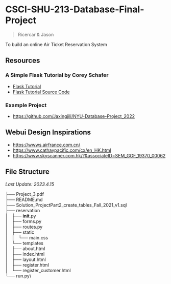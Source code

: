 # CSCI-SHU-213-Database-Final-Project
> Ricercar & Jason

 To build an online Air Ticket Reservation System

## Resources
### A Simple Flask Tutorial by Corey Schafer
* [Flask Tutorial](https://www.youtube.com/playlist?list=PL-osiE80TeTs4UjLw5MM6OjgkjFeUxCYH)
* [Flask Tutorial Source Code](https://github.com/CoreyMSchafer/code_snippets/tree/master/Python/Flask_Blog)

### Example Project
* https://github.com/Jaxingjili/NYU-Database-Project_2022

## Webui Design Inspirations
* https://wwws.airfrance.com.cn/
* https://www.cathaypacific.com/cx/en_HK.html
* https://www.skyscanner.com.hk/?&associateID=SEM_GGF_19370_00062

## File Structure
*Last Update: 2023.4.15*

├── Project_3.pdf\
├── README.md\
├── Solution_ProjectPart2_create_tables_Fall_2021_v1.sql\
├── reservation\
│   ├── __init__.py\
│   ├── forms.py\
│   ├── routes.py\
│   ├── static\
│   │   └── main.css\
│   └── templates\
│       ├── about.html\
│       ├── index.html\
│       ├── layout.html\
│       ├── register.html\
│       └── register_customer.html\
└── run.py\